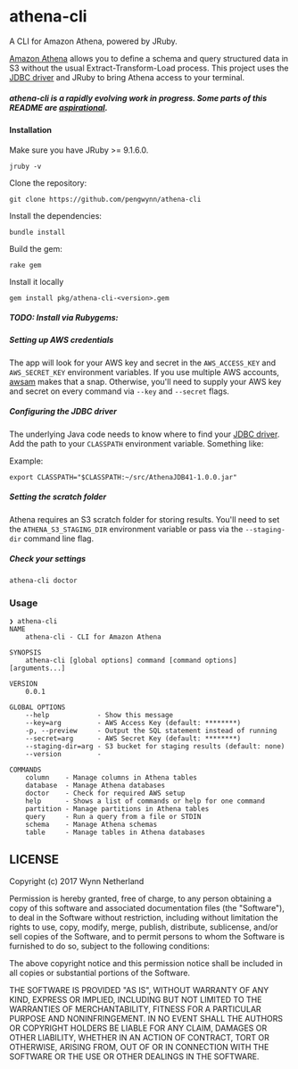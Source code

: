 # athena-cli

A CLI for Amazon Athena, powered by JRuby.

[Amazon Athena](https://aws.amazon.com/athena/) allows you to define a schema and query structured data in S3 without the usual Extract-Transform-Load process. This project uses the [JDBC driver](http://docs.aws.amazon.com/athena/latest/ug/connect-with-jdbc.html) and JRuby to bring Athena access to your terminal.

##### _athena-cli is a rapidly evolving work in progress. Some parts of this README are [aspirational](http://tom.preston-werner.com/2010/08/23/readme-driven-development.html)._

#### Installation

Make sure you have JRuby >= 9.1.6.0.

    jruby -v

Clone the repository:

    git clone https://github.com/pengwynn/athena-cli

Install the dependencies:

    bundle install

Build the gem:

    rake gem

Install it locally

    gem install pkg/athena-cli-<version>.gem

##### TODO: Install via Rubygems:

##### Setting up AWS credentials

The app will look for your AWS key and secret in the `AWS_ACCESS_KEY` and `AWS_SECRET_KEY` environment variables. If you use multiple AWS accounts, [awsam](https://github.com/mheffner/awsam) makes that a snap. Otherwise, you'll need to supply your AWS key and secret on every command via `--key` and `--secret` flags.

##### Configuring the JDBC driver

The underlying Java code needs to know where to find your [JDBC
driver](http://docs.aws.amazon.com/athena/latest/ug/connect-with-jdbc.html#downloading-the-driver). Add the path to your `CLASSPATH` environment variable. Something like:


Example:

    export CLASSPATH="$CLASSPATH:~/src/AthenaJDB41-1.0.0.jar"

##### Setting the scratch folder

Athena requires an S3 scratch folder for storing results. You'll need to set the `ATHENA_S3_STAGING_DIR` environment variable or pass via the `--staging-dir` command line flag.

##### Check your settings

    athena-cli doctor

### Usage

```
❯ athena-cli
NAME
    athena-cli - CLI for Amazon Athena

SYNOPSIS
    athena-cli [global options] command [command options] [arguments...]

VERSION
    0.0.1

GLOBAL OPTIONS
    --help            - Show this message
    --key=arg         - AWS Access Key (default: ********)
    -p, --preview     - Output the SQL statement instead of running
    --secret=arg      - AWS Secret Key (default: ********)
    --staging-dir=arg - S3 bucket for staging results (default: none)
    --version         -

COMMANDS
    column    - Manage columns in Athena tables
    database  - Manage Athena databases
    doctor    - Check for required AWS setup
    help      - Shows a list of commands or help for one command
    partition - Manage partitions in Athena tables
    query     - Run a query from a file or STDIN
    schema    - Manage Athena schemas
    table     - Manage tables in Athena databases

```

## LICENSE

Copyright (c) 2017 Wynn Netherland

Permission is hereby granted, free of charge, to any person obtaining
a copy of this software and associated documentation files (the
"Software"), to deal in the Software without restriction, including
without limitation the rights to use, copy, modify, merge, publish,
distribute, sublicense, and/or sell copies of the Software, and to
permit persons to whom the Software is furnished to do so, subject to
the following conditions:

The above copyright notice and this permission notice shall be
included in all copies or substantial portions of the Software.

THE SOFTWARE IS PROVIDED "AS IS", WITHOUT WARRANTY OF ANY KIND,
EXPRESS OR IMPLIED, INCLUDING BUT NOT LIMITED TO THE WARRANTIES OF
MERCHANTABILITY, FITNESS FOR A PARTICULAR PURPOSE AND
NONINFRINGEMENT. IN NO EVENT SHALL THE AUTHORS OR COPYRIGHT HOLDERS BE
LIABLE FOR ANY CLAIM, DAMAGES OR OTHER LIABILITY, WHETHER IN AN ACTION
OF CONTRACT, TORT OR OTHERWISE, ARISING FROM, OUT OF OR IN CONNECTION
WITH THE SOFTWARE OR THE USE OR OTHER DEALINGS IN THE SOFTWARE.
